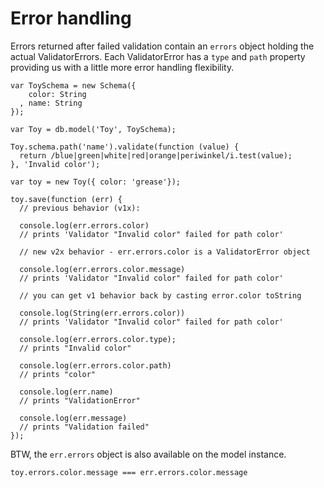 
Error handling
==============

Errors returned after failed validation contain an `errors` object holding the actual ValidatorErrors. Each ValidatorError has a `type` and `path` property providing us with a little more error handling flexibility.

    var ToySchema = new Schema({
        color: String
      , name: String
    });

    var Toy = db.model('Toy', ToySchema);

    Toy.schema.path('name').validate(function (value) {
      return /blue|green|white|red|orange|periwinkel/i.test(value);
    }, 'Invalid color');

    var toy = new Toy({ color: 'grease'});

    toy.save(function (err) {
      // previous behavior (v1x):

      console.log(err.errors.color)
      // prints 'Validator "Invalid color" failed for path color'

      // new v2x behavior - err.errors.color is a ValidatorError object

      console.log(err.errors.color.message)
      // prints 'Validator "Invalid color" failed for path color'

      // you can get v1 behavior back by casting error.color toString

      console.log(String(err.errors.color))
      // prints 'Validator "Invalid color" failed for path color'

      console.log(err.errors.color.type);
      // prints "Invalid color"

      console.log(err.errors.color.path)
      // prints "color"

      console.log(err.name)
      // prints "ValidationError"

      console.log(err.message)
      // prints "Validation failed"
    });

BTW, the `err.errors` object is also available on the model instance.

    toy.errors.color.message === err.errors.color.message

